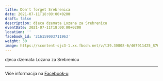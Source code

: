 ```yaml
---
title: Don't forget Srebrenica
date: 2021-07-11T18:00:00+0200
draft: false
description: djeca dzemata Lozana za Srebrenicu
eventDate: 2021-07-11T18:00:00+0200
location: ''
facebook_id: '216159003711963'
weight: 30
image: https://scontent-sjc3-1.xx.fbcdn.net/v/t39.30808-6/467911425_8702124949883247_8451066247417132989_n.jpg?_nc_cat=103&ccb=1-7&_nc_sid=9e60e4&_nc_ohc=6yEuj3604zwQ7kNvwFwhr7E&_nc_oc=Adl-bRAAbZNlq2kyttJo9zVAkYl6dzVb8smcUn6gBcLzVKE_unU3fLyJrY7dgXEyMks&_nc_zt=23&_nc_ht=scontent-sjc3-1.xx&edm=ABTKTjYEAAAA&_nc_gid=hHqeLxofug1Ko-kea_7hgQ&oh=00_Afcv7tQjjsO8FoUySp3mcrFBPxB13TatlGmCcBlP2RsFbA&oe=68ECDB19
---
```


djeca dzemata Lozana za Srebrenicu

---

Više informacija na [Facebook-u](https://facebook.com/events/216159003711963)